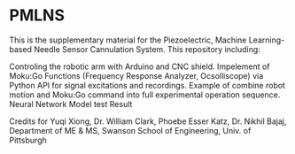 # PMLNS

This is the supplementary material for the Piezoelectric, Machine Learning-based Needle Sensor Cannulation System.
This repository including:

Controling the robotic arm with Arduino and CNC shield.
Impelement of Moku:Go Functions (Frequency Response Analyzer, Ocsolliscope) via Python API for signal excitations and recordings.
Example of combine robot motion and Moku:Go command into full experimental operation sequence.
Neural Network Model test Result

Credits for Yuqi Xiong, Dr. William Clark, Phoebe Esser Katz, Dr. Nikhil Bajaj, Department of ME & MS, Swanson School of Engineering, Univ. of Pittsburgh
